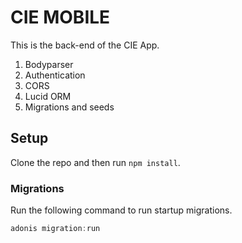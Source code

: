 # CIE MOBILE

This is the back-end of the CIE App.

1. Bodyparser
2. Authentication
3. CORS
4. Lucid ORM
5. Migrations and seeds

## Setup

Clone the repo and then run `npm install`.

### Migrations

Run the following command to run startup migrations.

```js
adonis migration:run
```
